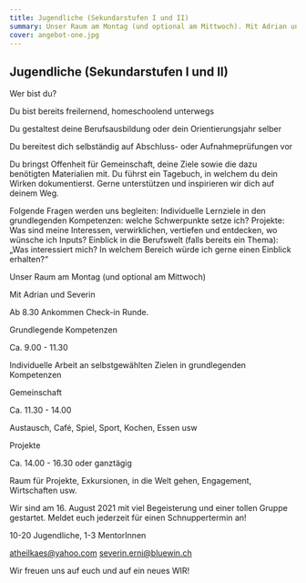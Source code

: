 ```yaml
---
title: Jugendliche (Sekundarstufen I und II)
summary: Unser Raum am Montag (und optional am Mittwoch). Mit Adrian und Severin
cover: angebot-one.jpg
---
```


## Jugendliche (Sekundarstufen I und II)

Wer bist du?

Du bist bereits freilernend, homeschoolend unterwegs

Du gestaltest deine Berufsausbildung oder dein Orientierungsjahr selber

Du bereitest dich selbständig auf Abschluss- oder Aufnahmeprüfungen vor

Du bringst Offenheit für Gemeinschaft, deine Ziele sowie die dazu benötigten Materialien mit. Du führst ein Tagebuch, in welchem du dein Wirken dokumentierst. Gerne unterstützen und inspirieren wir dich auf deinem Weg.

Folgende Fragen werden uns begleiten:
Individuelle Lernziele in den grundlegenden Kompetenzen: welche Schwerpunkte setze ich?
Projekte: Was sind meine Interessen, verwirklichen, vertiefen und entdecken, wo wünsche ich Inputs?
Einblick in die Berufswelt (falls bereits ein Thema): „Was interessiert mich? In welchem Bereich würde ich gerne einen Einblick erhalten?“

Unser Raum am Montag (und optional am Mittwoch)

Mit Adrian und Severin

Ab 8.30 Ankommen Check-in Runde.

Grundlegende Kompetenzen

Ca. 9.00 - 11.30

Individuelle Arbeit an selbstgewählten Zielen in grundlegenden Kompetenzen

Gemeinschaft

Ca. 11.30 - 14.00

Austausch, Café, Spiel, Sport, Kochen, Essen usw

Projekte

Ca. 14.00 - 16.30 oder ganztägig

Raum für Projekte, Exkursionen, in die Welt gehen, Engagement, Wirtschaften usw.

Wir sind am 16. August 2021 mit viel Begeisterung und einer tollen Gruppe gestartet. Meldet euch jederzeit für einen Schnuppertermin an!

10-20 Jugendliche, 1-3 MentorInnen

atheilkaes@yahoo.com
severin.erni@bluewin.ch

Wir freuen uns auf euch und auf ein neues WIR!
